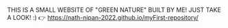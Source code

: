 THIS IS A SMALL WEBSITE OF "GREEN NATURE" BUILT BY ME! JUST TAKE A LOOK! :) 
👉 https://nath-nipan-2022.github.io/myFirst-repository/
